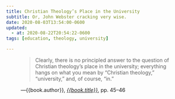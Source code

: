 ```yaml
---
title: Christian Theology’s Place in the University
subtitle: Or, John Webster cracking very wise.
date: 2020-08-03T13:54:00-0600
updated:
  - at: 2020-08-22T20:54:22-0600
tags: [education, theology, university]

---
```


<figure class="quotation">

> Clearly, there is no principled answer to the question of Christian theology’s place in the university; everything hangs on what you mean by “Christian theology,” “university,” and, of course, “in.”

<figcaption>—{{book.author}}, <a href='{{book.link}}'><cite>{{book.title}}</cite></a>, pp. 45–46</figcaption>

</figure>
